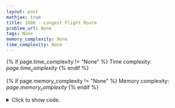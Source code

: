 ```yaml
---
layout: post
mathjax: true
title: 1680 - Longest Flight Route
problem_url: None
tags: None
memory_complexity: None
time_complexity: None
---
```




{% if page.time_complexity != "None" %}
Time complexity: ${{ page.time_complexity }}$
{% endif %}

{% if page.memory_complexity != "None" %}
Memory complexity: ${{ page.memory_complexity }}$
{% endif %}

<details>
<summary>
<p style="display:inline">Click to show code.</p>
</summary>
```cpp
{% raw %}
using namespace std;
using vi = vector<int>;
const int NMAX = 1e5 + 11;
int n, m;
bool visited[NMAX];
vi g[NMAX], gi[NMAX], vsorted;
void toposort(int u)
{
    for (auto v : g[u])
    {
        if (visited[v])
            continue;
        toposort(v);
    }
    visited[u] = true;
    vsorted.push_back(u);
}
int main(void)
{
    ios_base::sync_with_stdio(false), cin.tie(NULL);
    int u, v;
    cin >> n >> m;
    for (int i = 0; i < m; ++i)
    {
        cin >> u >> v;
        g[u].push_back(v);
        gi[v].push_back(u);
    }
    toposort(1);
    if (not visited[n])
    {
        cout << "IMPOSSIBLE" << endl;
    }
    else
    {
        reverse(vsorted.begin(), vsorted.end());
        vi dp(n + 1, 0), pre(n + 1, 0), ans;
        for (auto v : vsorted)
        {
            for (auto u : gi[v])
            {
                if (visited[u] and dp[u] + 1 > dp[v])
                {
                    dp[v] = dp[u] + 1;
                    pre[v] = u;
                }
            }
        }
        cout << dp[n] + 1 << endl;
        int u = n;
        do
        {
            ans.push_back(u);
            u = pre[u];
        } while (pre[u]);
        ans.push_back(u);
        for_each(ans.rbegin(), ans.rend(), [](int x) { cout << x << " "; }),
            cout << endl;
    }
    return 0;
}

{% endraw %}
```
</details>

